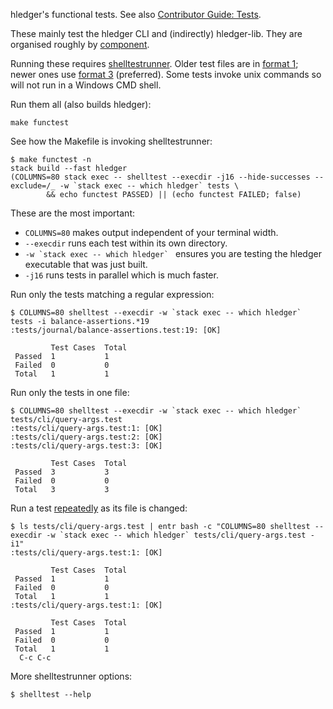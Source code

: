 hledger's functional tests.
See also [Contributor Guide: Tests].

These mainly test the hledger CLI and (indirectly) hledger-lib.
They are organised roughly by [component].

Running these requires [shelltestrunner].
Older test files are in [format 1]; newer ones use [format 3] (preferred).
Some tests invoke unix commands so will not run in a Windows CMD shell.

[Contributor Guide: Tests]: https://hledger.org/CONTRIBUTING.html#tests
[component]: https://hledger.org/CONTRIBUTING.html#components
[shelltestrunner]: https://github.com/simonmichael/shelltestrunner#readme
[format 1]: https://github.com/simonmichael/shelltestrunner#format-1
[format 3]: https://github.com/simonmichael/shelltestrunner#format-3


Run them all (also builds hledger):

    make functest

See how the Makefile is invoking shelltestrunner:

    $ make functest -n
    stack build --fast hledger
    (COLUMNS=80 stack exec -- shelltest --execdir -j16 --hide-successes --exclude=/_ -w `stack exec -- which hledger` tests \
            && echo functest PASSED) || (echo functest FAILED; false)

These are the most important:

- `COLUMNS=80` makes output independent of your terminal width.
- `--execdir` runs each test within its own directory.
- ``-w `stack exec -- which hledger` `` ensures you are testing the hledger executable that was just built.
- `-j16` runs tests in parallel which is much faster.

Run only the tests matching a regular expression:

    $ COLUMNS=80 shelltest --execdir -w `stack exec -- which hledger` tests -i balance-assertions.*19
    :tests/journal/balance-assertions.test:19: [OK]

             Test Cases  Total      
     Passed  1           1          
     Failed  0           0          
     Total   1           1          

Run only the tests in one file:

    $ COLUMNS=80 shelltest --execdir -w `stack exec -- which hledger` tests/cli/query-args.test
    :tests/cli/query-args.test:1: [OK]
    :tests/cli/query-args.test:2: [OK]
    :tests/cli/query-args.test:3: [OK]

             Test Cases  Total      
     Passed  3           3          
     Failed  0           0          
     Total   3           3          

Run a test [repeatedly](http://eradman.com/entrproject/) as its file is changed:

    $ ls tests/cli/query-args.test | entr bash -c "COLUMNS=80 shelltest --execdir -w `stack exec -- which hledger` tests/cli/query-args.test -i1"
    :tests/cli/query-args.test:1: [OK]

             Test Cases  Total      
     Passed  1           1          
     Failed  0           0          
     Total   1           1          
    :tests/cli/query-args.test:1: [OK]

             Test Cases  Total      
     Passed  1           1          
     Failed  0           0          
     Total   1           1          
      C-c C-c

More shelltestrunner options:

    $ shelltest --help

